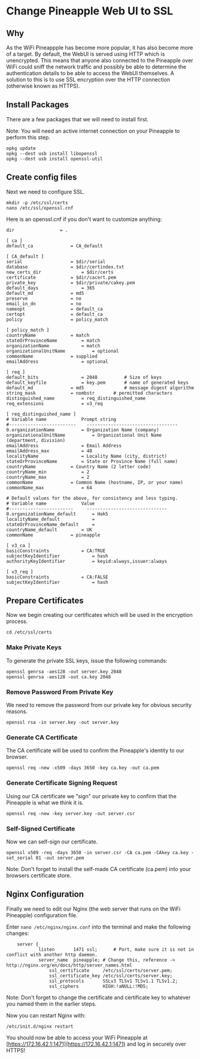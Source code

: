# Change Pineapple Web UI to SSL

## Why

As the WiFi Pineappple has become more popular, it has also become more of a target. By default, the WebUI is served using HTTP which is unencrypted. This means that anyone also connected to the Pineapple over WiFi could sniff the network traffic and possibly be able to determine the authentication details to be able to access the WebUI themselves. A solution to this is to use SSL encryption over the HTTP connection (otherwise known as HTTPS).

## Install Packages
There are a few packages that we will need to install first.

Note: You will need an active internet connection on your Pineapple to perform this step.

```
opkg update
opkg --dest usb install libopenssl
opkg --dest usb install openssl-util
```

## Create config files
Next we need to configure SSL.

```
mkdir -p /etc/ssl/certs
nano /etc/ssl/openssl.cnf
```

Here is an openssl.cnf if you don't want to customize anything:

```
dir					= .

[ ca ]
default_ca				= CA_default

[ CA_default ]
serial					= $dir/serial
database				= $dir/certindex.txt
new_certs_dir				= $dir/certs
certificate				= $dir/cacert.pem
private_key				= $dir/private/cakey.pem
default_days				= 365
default_md				= md5
preserve				= no
email_in_dn				= no
nameopt					= default_ca
certopt					= default_ca
policy					= policy_match

[ policy_match ]
countryName				= match
stateOrProvinceName			= match
organizationName			= match
organizationalUnitName			= optional
commonName				= supplied
emailAddress				= optional

[ req ]
default_bits				= 2048			# Size of keys
default_keyfile				= key.pem		# name of generated keys
default_md				= md5				# message digest algorithm
string_mask				= nombstr		# permitted characters
distinguished_name			= req_distinguished_name
req_extensions				= v3_req

[ req_distinguished_name ]
# Variable name				Prompt string
#-------------------------	  ----------------------------------
0.organizationName			= Organization Name (company)
organizationalUnitName			= Organizational Unit Name (department, division)
emailAddress				= Email Address
emailAddress_max			= 40
localityName				= Locality Name (city, district)
stateOrProvinceName			= State or Province Name (full name)
countryName				= Country Name (2 letter code)
countryName_min				= 2
countryName_max				= 2
commonName				= Common Name (hostname, IP, or your name)
commonName_max				= 64

# Default values for the above, for consistency and less typing.
# Variable name				Value
#------------------------	  ------------------------------
0.organizationName_default		= Hak5
localityName_default			=
stateOrProvinceName_default		=
countryName_default			= UK
commonName				= pineapple

[ v3_ca ]
basicConstraints			= CA:TRUE
subjectKeyIdentifier			= hash
authorityKeyIdentifier			= keyid:always,issuer:always

[ v3_req ]
basicConstraints			= CA:FALSE
subjectKeyIdentifier			= hash
```

## Prepare Certificates
Now we begin creating our certificates which will be used in the encryption process.

```
cd /etc/ssl/certs
```

### Make Private Keys
To generate the private SSL keys, issue the following commands:

```
openssl genrsa -aes128 -out server.key 2048
openssl genrsa -aes128 -out ca.key 2048
```

### Remove Password From Private Key
We need to remove the password from our private key for obvious security reasons.

```
openssl rsa -in server.key -out server.key
```

### Generate CA Certificate
The CA certificate will be used to confirm the Pineapple's identity to our browser.

```
openssl req -new -x509 -days 3650 -key ca.key -out ca.pem
```

### Generate Certificate Signing Request
Using our CA certificate we "sign" our private key to confirm that the Pineapple is what we think it is.

```
openssl req -new -key server.key -out server.csr
```

### Self-Signed Certificate
Now we can self-sign our certificate.

```
openssl x509 -req -days 3650 -in server.csr -CA ca.pem -CAkey ca.key -set_serial 01 -out server.pem
```

Note: Don't forget to install the self-made CA certificate (ca.pem) into your browsers certificate store.

## Nginx Configuration
Finally we need to edit our Nginx (the web server that runs on the WiFi Pineapple) configuration file.

Enter `nano /etc/nginx/nginx.conf` into the terminal and make the following changes:

```
	server {
	        listen       1471 ssl;		# Port, make sure it is not in conflict with another http daemon.
	        server_name  pineapple;	# Change this, reference -> http://nginx.org/en/docs/http/server_names.html
                ssl_certificate     /etc/ssl/certs/server.pem;
                ssl_certificate_key /etc/ssl/certs/server.key;
                ssl_protocols       SSLv3 TLSv1 TLSv1.1 TLSv1.2;
                ssl_ciphers         HIGH:!aNULL:!MD5;
```

Note: Don't forget to change the certificate and certificate key to whatever you named them in the earlier steps.

Now you can restart Nginx with:

```
/etc/init.d/nginx restart
```

You should now be able to access your WiFi Pineapple at [https://172.16.42.1:1471](https://172.16.42.1:1471) and log in securely over HTTPS!